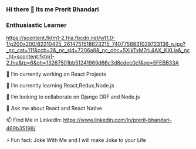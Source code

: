 ### Hi there 👋 Its me Prerit Bhandari
### Enthusiastic Learner
https://scontent.fktm1-2.fna.fbcdn.net/v/t1.0-1/p200x200/82210425_2614751518623215_7407756831029723136_n.jpg?_nc_cat=111&ccb=2&_nc_sid=7206a8&_nc_ohc=5XikTxM7rL4AX_KXLia&_nc_ht=scontent.fktm1-2.fna&tp=6&oh=13267501bb51241969d66c3d8cdec0c1&oe=5FEBB33A


 🔭 I’m currently working on React Projects
 
 🌱 I’m currently learning React,Redux,Node.js

 👯 I’m looking to collaborate on Django DRF and Node.js

 💬 Ask me about React and React Native

 📫 Find Me in LinkedIn: https://www.linkedin.com/in/prerit-bhandari-469b35198/

 ⚡ Fun fact: Joke With Me and I will make Joke to your Life


